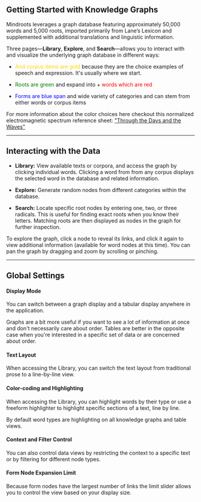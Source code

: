 ## Getting Started with Knowledge Graphs

Mindroots leverages a graph database featuring approximately 50,000 words and 5,000 roots, imported primarily from Lane’s Lexicon and supplemented with additional translations and linguistic information.

Three pages—**Library**, **Explore**, and **Search**—allows you to interact with and visualize the underlying graph database in different ways:

+ <span style="color:gold;">And corpus items are gold</span> because they are the choice examples of speech and expression. It's usually where we start.

+ <span style="color:green;">Roots are green</span> and expand into + <span style="color:red;">words which are red</span>

+ <span style="color:blue;">Forms are blue span</span>  and wide variety of categories and can stem from either words or corpus items

For more information about the color choices here checkout this normalized electromagnetic spectrum reference sheet:  ["Through the Days and the Waves"](/elements)

---

## Interacting with the Data

- **Library:** View available texts or corpora, and access the graph by clicking individual words. Clicking a word from from any corpus displays the selected word in the database and related information.

- **Explore:** Generate random nodes from different categories within the database. 

- **Search:** Locate specific root nodes by entering one, two, or three radicals. This is useful for finding exact roots when you know their letters. Matching roots are then displayed as nodes in the graph for further inspection.

To explore the graph, click a node to reveal its links, and click it again to view additional information (available for word nodes at this time). You can pan the graph by dragging and zoom by scrolling or pinching.


---

## Global Settings

#### Display Mode

You can switch between a graph display and a tabular display anywhere in the application.

Graphs are a bit more useful if you want to see a lot of information at once and don't necessarily care about order.  Tables are better in the opposite case when you're interested in a specific set of data or are concerned about order.

#### Text Layout

When accessing the Library, you can switch the text layout from traditional prose to a line-by-line view.

#### Color-coding and Highlighting

When accessing the Library, you can highlight words by their type or use a freeform highlighter to highlight specific sections of a text, line by line.

By default word types are highlighting on all knowledge graphs and table views.

#### Context and Filter Control

You can also control data views by restricting the context to a specific text or by filtering for different node types.

#### Form Node Expansion Limit

Because form nodes have the largest number of links the limit slider allows you to control the view based on your display size.